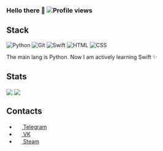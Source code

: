 ### Hello there 👋 ![Profile views](https://gpvc.arturio.dev/mazzz3r)
## Stack

![Python](https://img.shields.io/badge/-Python-%230075a8?logo=python&logoColor=white&style=flat-square)
![Git](https://img.shields.io/badge/-Git-%23ea4f32?logo=git&logoColor=white&style=flat-square)
![Swift](https://img.shields.io/badge/-Swift-%23FA7343?logo=swift&logoColor=white&style=flat-square)
![HTML](https://img.shields.io/badge/-HTML-%23de4b25?logo=html5&logoColor=white&style=flat-square)
![CSS](https://img.shields.io/badge/-CSS-%230174b8?logo=css3&logoColor=white&style=flat-square)

The main lang is Python. Now I am actively learning Swift ✨

## Stats
<img align="center" src="https://github-readme-stats.vercel.app/api?username=mazzz3r&theme=dark&show_icons=true&count_private=true&include_all_commits=true">
<img align="center" src="https://github-readme-stats.vercel.app/api/wakatime?username=MazZz3R">

## Contacts
- <a href="https://t.me/mazzz3r"><img src="https://upload.wikimedia.org/wikipedia/commons/thumb/8/82/Telegram_logo.svg/768px-Telegram_logo.svg.png" width=16 height=16 /> Telegram</a>
- <a href="https://vk.me/mazzz3r"><img src="https://upload.wikimedia.org/wikipedia/commons/thumb/2/21/VK.com-logo.svg/1024px-VK.com-logo.svg.png" width=16 height=16 /> VK</a>
- <a href="https://steamcommunity.com/id/mazzz3r"><img src="https://upload.wikimedia.org/wikipedia/commons/8/83/Steam_icon_logo.svg" width=16 height=16 /> Steam</a>
